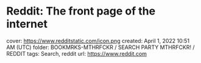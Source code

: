 # Reddit: The front page of the internet

cover: https://www.redditstatic.com/icon.png
created: April 1, 2022 10:51 AM (UTC)
folder: BOOKMRKS-MTHRFCKR / SEARCH PARTY MTHRFCKR! / REDDIT
tags: Search, reddit
url: https://www.reddit.com